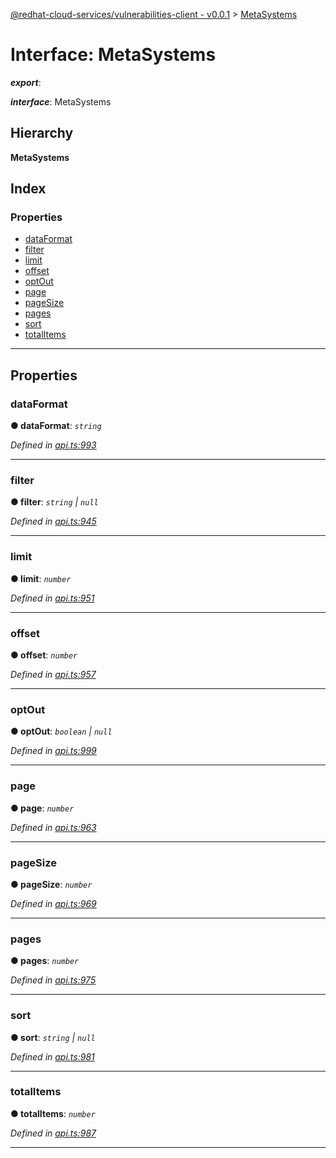 [@redhat-cloud-services/vulnerabilities-client - v0.0.1](../README.md) > [MetaSystems](../interfaces/metasystems.md)

# Interface: MetaSystems

*__export__*: 

*__interface__*: MetaSystems

## Hierarchy

**MetaSystems**

## Index

### Properties

* [dataFormat](metasystems.md#dataformat)
* [filter](metasystems.md#filter)
* [limit](metasystems.md#limit)
* [offset](metasystems.md#offset)
* [optOut](metasystems.md#optout)
* [page](metasystems.md#page)
* [pageSize](metasystems.md#pagesize)
* [pages](metasystems.md#pages)
* [sort](metasystems.md#sort)
* [totalItems](metasystems.md#totalitems)

---

## Properties

<a id="dataformat"></a>

###  dataFormat

**● dataFormat**: *`string`*

*Defined in [api.ts:993](https://github.com/RedHatInsights/javascript-clients/blob/master/packages/vulnerabilities/api.ts#L993)*

___
<a id="filter"></a>

###  filter

**● filter**: *`string` \| `null`*

*Defined in [api.ts:945](https://github.com/RedHatInsights/javascript-clients/blob/master/packages/vulnerabilities/api.ts#L945)*

___
<a id="limit"></a>

###  limit

**● limit**: *`number`*

*Defined in [api.ts:951](https://github.com/RedHatInsights/javascript-clients/blob/master/packages/vulnerabilities/api.ts#L951)*

___
<a id="offset"></a>

###  offset

**● offset**: *`number`*

*Defined in [api.ts:957](https://github.com/RedHatInsights/javascript-clients/blob/master/packages/vulnerabilities/api.ts#L957)*

___
<a id="optout"></a>

###  optOut

**● optOut**: *`boolean` \| `null`*

*Defined in [api.ts:999](https://github.com/RedHatInsights/javascript-clients/blob/master/packages/vulnerabilities/api.ts#L999)*

___
<a id="page"></a>

###  page

**● page**: *`number`*

*Defined in [api.ts:963](https://github.com/RedHatInsights/javascript-clients/blob/master/packages/vulnerabilities/api.ts#L963)*

___
<a id="pagesize"></a>

###  pageSize

**● pageSize**: *`number`*

*Defined in [api.ts:969](https://github.com/RedHatInsights/javascript-clients/blob/master/packages/vulnerabilities/api.ts#L969)*

___
<a id="pages"></a>

###  pages

**● pages**: *`number`*

*Defined in [api.ts:975](https://github.com/RedHatInsights/javascript-clients/blob/master/packages/vulnerabilities/api.ts#L975)*

___
<a id="sort"></a>

###  sort

**● sort**: *`string` \| `null`*

*Defined in [api.ts:981](https://github.com/RedHatInsights/javascript-clients/blob/master/packages/vulnerabilities/api.ts#L981)*

___
<a id="totalitems"></a>

###  totalItems

**● totalItems**: *`number`*

*Defined in [api.ts:987](https://github.com/RedHatInsights/javascript-clients/blob/master/packages/vulnerabilities/api.ts#L987)*

___

